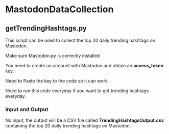 # MastodonDataCollection

## getTrendingHashtags.py           
This script can be used to collect the top 20 daily trending hashtags on Mastodon.

Make sure Mastodon.py is correctly installed 

You need to create an account with Mastodon and obtain an **access_token** key. 

Need to Paste the key to the code so it can work

Need to run this code everyday if you want to get trending hashtags everyday.

### Input and Output
No input, the output will be a CSV file called **TrendingHashtagsOutput.csv** containing the top 20 daily trending hashtags on Mastodon.
